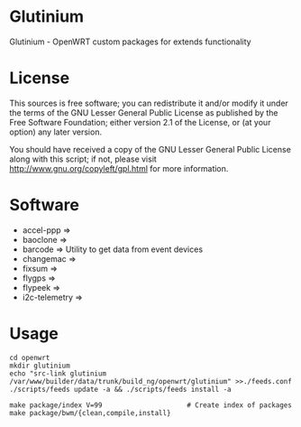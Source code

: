 Glutinium
=========

Glutinium - OpenWRT custom packages for extends functionality


License
=======

This sources is free software; you can redistribute it and/or modify it under the terms of
the GNU Lesser General Public License as published by the Free Software Foundation;
either version 2.1 of the License, or (at your option) any later version.

You should have received a copy of the GNU Lesser General Public License along with this
script; if not, please visit http://www.gnu.org/copyleft/gpl.html for more information.


Software
========

* accel-ppp =>
* baoclone =>
* barcode => Utility to get data from event devices
* changemac =>
* fixsum =>
* flygps =>
* flypeek =>
* i2c-telemetry =>


Usage
=====
	
	cd openwrt
	mkdir glutinium
	echo "src-link glutinium /var/www/builder/data/trunk/build_ng/openwrt/glutinium" >>./feeds.conf
	./scripts/feeds update -a && ./scripts/feeds install -a
	
	make package/index V=99                     # Create index of packages
	make package/bwm/{clean,compile,install}

